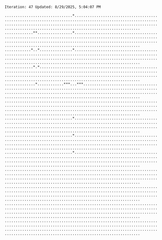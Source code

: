 `Iteration: 47 Updated: 8/29/2025, 5:04:07 PM`
<!-- GOL_START -->
`...............................*................................................................................................................................................................................................................................................`</br>
`.............**................*................................................................................................................................................................................................................................................`</br>
`............*..*...............*................................................................................................................................................................................................................................................`</br>
`.............*.*................................................................................................................................................................................................................................................................`</br>
`..............*............***...***............................................................................................................................................................................................................................................`</br>
`................................................................................................................................................................................................................................................................................`</br>
`...............................*................................................................................................................................................................................................................................................`</br>
`...............................*................................................................................................................................................................................................................................................`</br>
`...............................*................................................................................................................................................................................................................................................`</br>
`................................................................................................................................................................................................................................................................................`</br>
`................................................................................................................................................................................................................................................................................`</br>
`................................................................................................................................................................................................................................................................................`</br>
`................................................................................................................................................................................................................................................................................`</br>
<!-- GOL_END -->

